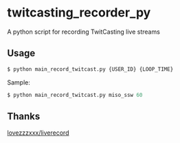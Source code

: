 # twitcasting_recorder_py
A python script for recording TwitCasting live streams

## Usage
```python
$ python main_record_twitcast.py {USER_ID} {LOOP_TIME}
```
Sample:
```python
$ python main_record_twitcast.py miso_ssw 60
```

## Thanks
[lovezzzxxx/liverecord](https://github.com/lovezzzxxx/liverecord)
